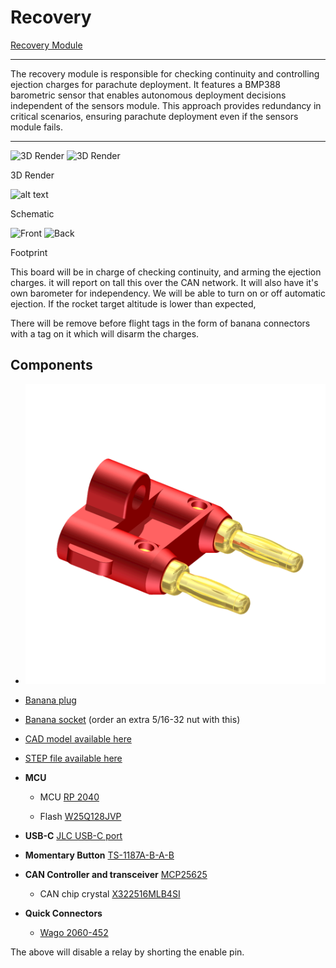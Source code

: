 # Recovery

[Recovery Module](https://github.com/sonicavionics/4in-recovery/)

---

The recovery module is responsible for checking continuity and controlling ejection charges for parachute deployment. It features a BMP388 barometric sensor that enables autonomous deployment decisions independent of the sensors module. This approach provides redundancy in critical scenarios, ensuring parachute deployment even if the sensors module fails.

---

<div class="image-row">
    <img src="https://raw.githubusercontent.com/sonicavionics/4in-recovery/refs/heads/main/images/board.front.png" alt="3D Render">
    <img src="https://raw.githubusercontent.com/sonicavionics/4in-recovery/refs/heads/main/images/board.back.png" alt="3D Render">
</div>
<p class="image-caption">3D Render</p>

![alt text](https://raw.githubusercontent.com/sonicavionics/4in-recovery/refs/heads/main/images/sch.svg)
<p class="image-caption">Schematic</p>


<div class="image-row">
    <img src="https://raw.githubusercontent.com/sonicavionics/4in-recovery/refs/heads/main/images/pcbf.svg" alt="Front">
    <img src="https://raw.githubusercontent.com/sonicavionics/4in-recovery/refs/heads/main/images/pcbb.svg" alt="Back">
</div>
<p class="image-caption">Footprint</p>

This board will be in charge of checking continuity, and arming the ejection charges. it will report on tall this over the CAN network. It will also have it's own barometer for independency. We will be able to turn on or off automatic ejection. If the rocket target altitude is lower than expected, 

There will be remove before flight tags in the form of banana connectors with a tag on it which will disarm the charges.

## Components

- ![Banana connector image](recovery/dualbanana.png)
- [Banana plug](https://www.digikey.ca/en/products/detail/mueller-electric-co/BU-PMDP-S-2/4073757)
- [Banana socket](https://www.digikey.ca/en/products/detail/pomona-electronics/2269-0/736335?s=N4IgjCBcoEwJxVAYygMwIYBsDOBTANCAPZQDaIAzACwBsVcA7CALqEAOALlCAMocBOASwB2AcxABfQmAAcFRCBSQMOAsTKUwDGTpbsukXgJHipIALQ0FSgQFc1JSORgsJZl05AAhAIIA5fx8AAgApHwBhAGk9EABWBTYoMHZEyBhYtyA) (order an extra 5/16-32 nut with this)
- [CAD model available here](https://www.3dcontentcentral.com/secure/download-model.aspx?catalogid=171&id=587137)
- [STEP file available here](https://www.3dcontentcentral.com/download-model.aspx?catalogid=171&id=626290)

- **MCU**

    - MCU [RP 2040](https://www.raspberrypi.com/products/rp2040/)

    - Flash [W25Q128JVP](https://www.winbond.com/hq/product/code-storage-flash-memory/serial-nor-flash/?__locale=en&partNo=W25Q128JV)

- **USB-C** [JLC USB-C port](https://jlcpcb.com/partdetail/ShouHan-TYPE_C_16PIN_2MD_073/C2765186)

- **Momentary Button** [TS-1187A-B-A-B](https://jlcpcb.com/partdetail/XkbConnectivity-TS_1187A_B_AB/C318884)

- **CAN Controller and transceiver** [MCP25625](https://jlcpcb.com/partdetail/MicrochipTech-MCP25625T_EML/C191253)

    - CAN chip crystal [X322516MLB4SI](https://www.lcsc.com/datasheet/lcsc_datasheet_2403291504_YXC-Crystal-Oscillators-X322516MLB4SI_C13738.pdf)

- **Quick Connectors** 
    - [Wago 2060-452](https://jlcpcb.com/partdetail/Wago-2060_452_998404/C2765055)


The above will disable a relay by shorting the enable pin.

